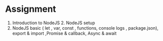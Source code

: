# Assignment
1. Introduction to NodeJS 2. NodeJS setup
2. NodeJS basic ( let , var, const , functions, console logs , package.json), export & import ,Promise & callback, Async & await

